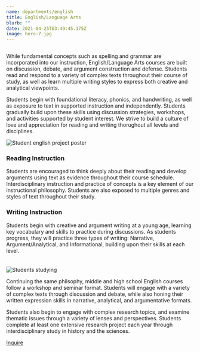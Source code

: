 ```yaml
---
name: departments/english
title: English/Language Arts
blurb: ""
date: 2021-04-25T03:49:45.175Z
image: hero-7.jpg
---
```

<div class="row">
  <div class="column">
    <p>While fundamental concepts such as spelling and grammar are incorporated into our instruction, English/Language Arts courses are built on discussion, debate, and argument construction and defense. Students read and respond to a variety of complex texts throughout their course of study, as well as learn multiple writing styles to express both creative and analytical viewpoints.</p>
    <p>Students begin with foundational literacy, phonics, and handwriting, as well as exposure to text in supported instruction and independently. Students gradually build upon these skills using discussion strategies, workshops, and activities supported by student interest. We strive to build a culture of love and appreciation for reading and writing thorughout all levels and disciplines.</p>
  </div>
  <div class="column medium-6 medium-push-6"> 
    <img src="/img/english-1.jpg" alt="Student english project poster" />
  </div>
  <div class="column medium-6 medium-pull-6">
    <h3>Reading Instruction</h3>
    <p>Students are encouraged to think deeply about their reading and develop arguments using text as evidence throughout their course schedule. Interdisciplinary instruction and practice of concepts is a key element of our instructional philosophy. Students are also exposed to multiple genres and styles of text throughout their study.</p>
    <h3>Writing Instruction</h3>
    <p>Students begin with creative and argument writing at a young age, learning key vocabulary and skills to practice during discussions. As students progress, they will practice three types of writing: Narrative, Argument/Analytical, and Informational, building upon their skills at each level.</p>
  </div>
</div>
<div class="row" style="margin-top:20px">
  <div class="column medium-5">
    <img src="/img/english-2.jpg" alt="Students studying" />
  </div>
  <div class="column medium-7">
    <p>Continuing the same philsophy, middle and high school English courses follow a workshop and seminar format. Students will engage with a variety of complex texts through discussion and debate, while also honing their written expression skills in narrative, analytical, and argumentative formats.</p>
    <p>Students also begin to engage with complex research topics, and examine thematic issues through a variety of lenses and perspectives. Students complete at least one extensive research project each year through interdisciplinary study in history and the sciences.</p>
    <a href="/contact" class="button secondary" style="margin-top:20px; margin-bottom:40px">Inquire</a>
  </div>
</div>